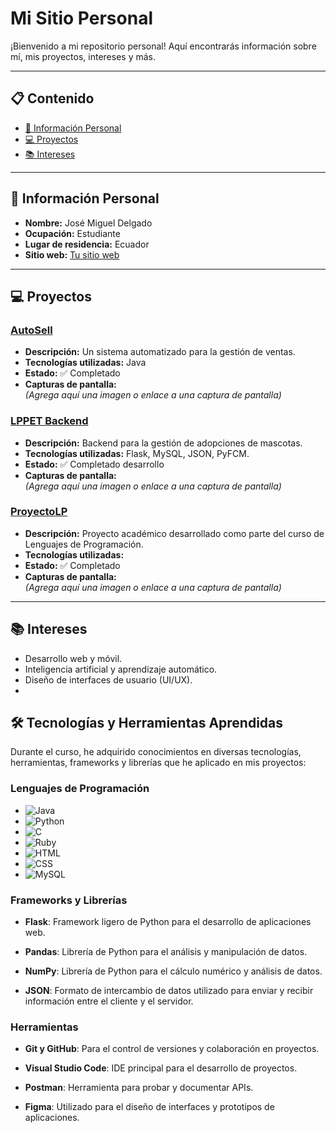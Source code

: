#  Mi Sitio Personal

¡Bienvenido a mi repositorio personal! Aquí encontrarás información sobre mí, mis proyectos, intereses y más.

---

## 📋 Contenido
- [👤 Información Personal](#-información-personal)
- [💻 Proyectos](#-proyectos)
- [📚 Intereses](#-intereses)

---

## 👤 Información Personal
- **Nombre:** José Miguel Delgado  
- **Ocupación:** Estudiante  
- **Lugar de residencia:** Ecuador  
- **Sitio web:** [Tu sitio web](#)  

---

## 💻 Proyectos

### [AutoSell](https://github.com/paixram/AutoSell#)
- **Descripción:** Un sistema automatizado para la gestión de ventas.  
- **Tecnologías utilizadas:** Java  
- **Estado:** ✅ Completado
- **Capturas de pantalla:**  
  *(Agrega aquí una imagen o enlace a una captura de pantalla)*  

### [LPPET Backend](https://github.com/xHianx/LPPET/blob/main/backend/backend.py)
- **Descripción:** Backend para la gestión de adopciones de mascotas.  
- **Tecnologías utilizadas:** Flask, MySQL, JSON, PyFCM.  
- **Estado:** ✅ Completado desarrollo  
- **Capturas de pantalla:**  
  *(Agrega aquí una imagen o enlace a una captura de pantalla)*  

### [ProyectoLP](https://github.com/xHianx/ProyectoLP)
- **Descripción:** Proyecto académico desarrollado como parte del curso de Lenguajes de Programación.  
- **Tecnologías utilizadas:**   
- **Estado:** ✅ Completado  
- **Capturas de pantalla:**  
  *(Agrega aquí una imagen o enlace a una captura de pantalla)*  

---

## 📚 Intereses
- Desarrollo web y móvil.  
- Inteligencia artificial y aprendizaje automático.  
- Diseño de interfaces de usuario (UI/UX).  
- 

## 🛠️ Tecnologías y Herramientas Aprendidas

Durante el curso, he adquirido conocimientos en diversas tecnologías, herramientas, frameworks y librerías que he aplicado en mis proyectos:

### Lenguajes de Programación
- ![Java](https://img.shields.io/badge/Java-ED8B00?style=for-the-badge&logo=java&logoColor=white)
- ![Python](https://img.shields.io/badge/Python-3776AB?style=for-the-badge&logo=python&logoColor=white)
- ![C](https://img.shields.io/badge/C-A8B9CC?style=for-the-badge&logo=c&logoColor=white)
- ![Ruby](https://img.shields.io/badge/Ruby-CC342D?style=for-the-badge&logo=ruby&logoColor=white)
- ![HTML](https://img.shields.io/badge/HTML5-E34F26?style=for-the-badge&logo=html5&logoColor=white)
- ![CSS](https://img.shields.io/badge/CSS3-1572B6?style=for-the-badge&logo=css3&logoColor=white)
- ![MySQL](https://img.shields.io/badge/MySQL-4479A1?style=for-the-badge&logo=mysql&logoColor=white)

### Frameworks y Librerías
- **Flask**: Framework ligero de Python para el desarrollo de aplicaciones web.

- **Pandas**: Librería de Python para el análisis y manipulación de datos.
- **NumPy**: Librería de Python para el cálculo numérico y análisis de datos.
- **JSON**: Formato de intercambio de datos utilizado para enviar y recibir información entre el cliente y el servidor.

### Herramientas
- **Git y GitHub**: Para el control de versiones y colaboración en proyectos.
- **Visual Studio Code**: IDE principal para el desarrollo de proyectos.
- **Postman**: Herramienta para probar y documentar APIs.

- **Figma**: Utilizado para el diseño de interfaces y prototipos de aplicaciones.



